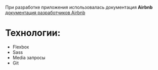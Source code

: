 При разработке приложения использовалась документация **Airbnb**
[документация разработчиков Airbnb](https://github.com/airbnb/css) 
# Технологии:
* Flexbox
* Sass
* Media запросы
* Git 